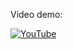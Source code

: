 Video demo:

[![YouTube](http://i.ytimg.com/vi/b9KkLe82zm4/hqdefault.jpg)](https://www.youtube.com/watch?v=b9KkLe82zm4)
